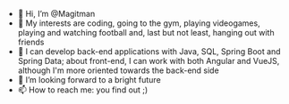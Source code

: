 - 👋 Hi, I’m @Magitman
- 👀 My interests are coding, going to the gym, playing videogames, playing and watching football and, last but not least, hanging out with friends
- 🌱 I can develop back-end applications with Java, SQL, Spring Boot and Spring Data; about front-end, I can work with both Angular and VueJS, although I'm more oriented towards the back-end side
- 💞️ I’m looking forward to a bright future
- 📫 How to reach me: you find out ;)

<!---
Magitman/Magitman is a ✨ special ✨ repository because its `README.md` (this file) appears on your GitHub profile.
You can click the Preview link to take a look at your changes.
--->

